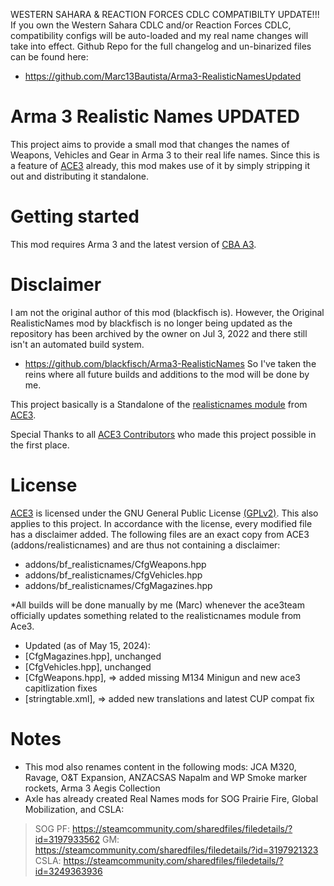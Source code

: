 WESTERN SAHARA & REACTION FORCES CDLC COMPATIBILTY UPDATE!!!
If you own the Western Sahara CDLC and/or Reaction Forces CDLC, compatibility configs will be auto-loaded and my real name changes will take into effect.
Github Repo for the full changelog and un-binarized files can be found here:
- https://github.com/Marc13Bautista/Arma3-RealisticNamesUpdated

# Arma 3 Realistic Names UPDATED
This project aims to provide a small mod that changes the names of Weapons, Vehicles and Gear in Arma 3 to their real life names. Since this is a feature of [ACE3](https://github.com/acemod/ACE3) already, this mod makes use of it by simply stripping it out and distributing it standalone. 

# Getting started

This mod requires Arma 3 and the latest version of <a href="https://github.com/CBATeam/CBA_A3/releases">CBA A3</a>.

# Disclaimer
I am not the original author of this mod (blackfisch is). However, the Original RealisticNames mod by blackfisch is no longer being updated as the repository has been archived by the owner on Jul 3, 2022 and there still isn't an automated build system.
- https://github.com/blackfisch/Arma3-RealisticNames
So I've taken the reins where all future builds and additions to the mod will be done by me.

This project basically is a Standalone of the [realisticnames module](https://github.com/acemod/ACE3/tree/master/addons/realisticnames) from [ACE3](https://github.com/acemod/ACE3).

Special Thanks to all [ACE3 Contributors](https://github.com/acemod/ACE3/blob/master/AUTHORS.txt) who made this project possible in the first place.

# License
[ACE3](https://github.com/acemod/ACE3) is licensed under the GNU General Public License [(GPLv2)](LICENSE). This also applies to this project.
In accordance with the license, every modified file has a disclaimer added. The following files are an exact copy from ACE3 (addons/realisticnames) and are thus not containing a disclaimer:

- addons/bf_realisticnames/CfgWeapons.hpp
- addons/bf_realisticnames/CfgVehicles.hpp
- addons/bf_realisticnames/CfgMagazines.hpp

*All builds will be done manually by me (Marc) whenever the ace3team officially updates something related to the realisticnames module from Ace3.
- Updated (as of May 15, 2024):
- [CfgMagazines.hpp], unchanged
- [CfgVehicles.hpp], unchanged
- [CfgWeapons.hpp], => added missing M134 Minigun and new ace3 capitlization fixes
- [stringtable.xml], => added new translations and latest CUP compat fix

# Notes
- This mod also renames content in the following mods: JCA M320, Ravage, O&T Expansion, ANZACSAS Napalm and WP Smoke marker rockets, Arma 3 Aegis Collection
- Axle has already created Real Names mods for SOG Prairie Fire, Global Mobilization, and CSLA:
> SOG PF: https://steamcommunity.com/sharedfiles/filedetails/?id=3197933562
> GM: https://steamcommunity.com/sharedfiles/filedetails/?id=3197921323
> CSLA: https://steamcommunity.com/sharedfiles/filedetails/?id=3249363936
